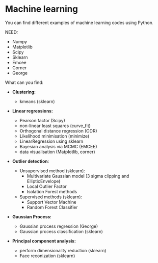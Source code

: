 # Machine learning

You can find different examples of machine learning codes using Python.


NEED:  
- Numpy  
- Matplotlib  
- Scipy  
- Sklearn  
- Emcee
- Corner  
- George   


What can you find:  

- **Clustering**:   
	+ kmeans (sklearn)  

- **Linear regressions:** 
	+ Pearson factor (Scipy)  
	+ non-linear least squares (curve_fit)  
	+ Orthogonal distance regression (ODR)  
	+ Likelihood minimisation (minimize)  
	+ LinearRegression using sklearn  
	+ Bayesian analysis via MCMC (EMCEE)  
	+ data visualisation (Matplotlib, corner)  

- **Outlier detection**:  
	+ Unsupervised method (sklearn):  
	     + Multivariate Gaussian model (3 sigma clipping and EllipticEnvelope)  
	     + Local Outlier Factor   
	     + Isolation Forest methods  
	+ Supervised methods (sklearn):   
	     + Support Vector Machine   
	     + Random Forest Classifier    

- **Gaussian Process:** 
	+ Gaussian process regression (George)  
	+ Gaussian process classification (sklearn)  

- **Principal component analysis:** 
	+ perform dimensionality reduction (sklearn)  
	+ Face reconization (sklearn)  
